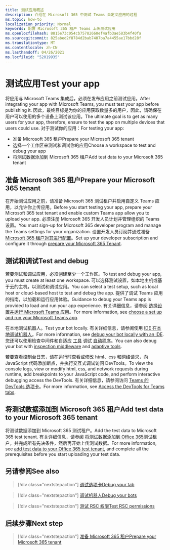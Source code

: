 ```yaml
---
title: 测试应用概述
description: 介绍在 Microsoft 365 中测试 Teams 自定义应用的过程
ms.topic: how-to
localization_priority: Normal
keywords: 配置 Microsoft 365 租户 Teams 上传测试应用
ms.openlocfilehash: 8815e73c054cb75782660ef4afb3ae583b4f40fa
ms.sourcegitcommit: 825abed2f8784d2bab7407ba7a4455ae17bbd28f
ms.translationtype: MT
ms.contentlocale: zh-CN
ms.lasthandoff: 04/26/2021
ms.locfileid: "52019935"
---
```

# <a name="test-your-app"></a><span data-ttu-id="56573-104">测试应用</span><span class="sxs-lookup"><span data-stu-id="56573-104">Test your app</span></span>

<span data-ttu-id="56573-105">将应用与 Microsoft Teams 集成后，必须在发布应用之前测试应用。</span><span class="sxs-lookup"><span data-stu-id="56573-105">After integrating your app with Microsoft Teams, you must test your app before publishing it.</span></span> <span data-ttu-id="56573-106">因此，最终目标是为你的应用获取数量多的用户，因此，请确保在用户可以使用的多个设备上测试该应用。</span><span class="sxs-lookup"><span data-stu-id="56573-106">The ultimate goal is to get as many users for your app, therefore, ensure to test the app on multiple devices that users could use.</span></span> <span data-ttu-id="56573-107">对于测试你的应用：</span><span class="sxs-lookup"><span data-stu-id="56573-107">For testing your app:</span></span>

* <span data-ttu-id="56573-108">准备 Microsoft 365 租户</span><span class="sxs-lookup"><span data-stu-id="56573-108">Prepare your Microsoft 365 tenant</span></span>
* <span data-ttu-id="56573-109">选择一个工作区来测试和调试你的应用</span><span class="sxs-lookup"><span data-stu-id="56573-109">Choose a workspace to test and debug your app</span></span>
* <span data-ttu-id="56573-110">将测试数据添加到 Microsoft 365 租户</span><span class="sxs-lookup"><span data-stu-id="56573-110">Add test data to your Microsoft 365 tenant</span></span>

## <a name="prepare-your-microsoft-365-tenant"></a><span data-ttu-id="56573-111">准备 Microsoft 365 租户</span><span class="sxs-lookup"><span data-stu-id="56573-111">Prepare your Microsoft 365 tenant</span></span>

<span data-ttu-id="56573-112">在开始测试应用之前，请准备 Microsoft 365 测试租户并启用自定义 Teams 应用，以允许你上传应用。</span><span class="sxs-lookup"><span data-stu-id="56573-112">Before you start testing your app, prepare your Microsoft 365 test tenant and enable custom Teams app allow you to upload your app.</span></span> <span data-ttu-id="56573-113">必须注册 Microsoft 365 开发人员计划并管理组织的 Teams 设置。</span><span class="sxs-lookup"><span data-stu-id="56573-113">You must sign-up for Microsoft 365 developer program and manage the Teams settings for your organization.</span></span> <span data-ttu-id="56573-114">设置开发人员订阅并通过准备 [Microsoft 365 租户对其进行配置](~/concepts/build-and-test/prepare-your-o365-tenant.md)。</span><span class="sxs-lookup"><span data-stu-id="56573-114">Set up your developer subscription and configure it through [prepare your Microsoft 365 Tenant](~/concepts/build-and-test/prepare-your-o365-tenant.md).</span></span>

## <a name="test-and-debug"></a><span data-ttu-id="56573-115">测试和调试</span><span class="sxs-lookup"><span data-stu-id="56573-115">Test and debug</span></span>

<span data-ttu-id="56573-116">若要测试和调试应用，必须创建至少一个工作区。</span><span class="sxs-lookup"><span data-stu-id="56573-116">To test and debug your app, you must create at least one workspace.</span></span> <span data-ttu-id="56573-117">可以选择测试设置，如本地主机或基于云的主机，以测试和调试应用。</span><span class="sxs-lookup"><span data-stu-id="56573-117">You can select a test setup, such as local host or cloud-based host to test and debug the app.</span></span> <span data-ttu-id="56573-118">提供了调试 Teams 应用的指南，以加载和运行应用体验。</span><span class="sxs-lookup"><span data-stu-id="56573-118">Guidance to debug your Teams app is provided to load and run your app experience.</span></span> <span data-ttu-id="56573-119">有关详细信息，请参阅 [选择设置并运行 Microsoft Teams 应用](~/concepts/build-and-test/debug.md)。</span><span class="sxs-lookup"><span data-stu-id="56573-119">For more information, see [choose a set up and run your Microsoft Teams app](~/concepts/build-and-test/debug.md).</span></span>

<span data-ttu-id="56573-120">在本地测试机器人。</span><span class="sxs-lookup"><span data-stu-id="56573-120">Test your bot locally.</span></span> <span data-ttu-id="56573-121">有关详细信息，请参阅使用 [IDE 在本地调试机器人](~/bots/how-to/debug/locally-with-an-ide.md)。</span><span class="sxs-lookup"><span data-stu-id="56573-121">For more information, see [debug your bot locally with an IDE](~/bots/how-to/debug/locally-with-an-ide.md).</span></span> <span data-ttu-id="56573-122">您还可以使用检查中间件和自适应 [工具](/azure/bot-service/bot-service-debug-inspection-middleware?view=azure-bot-service-4.0&tabs=csharp&preserve-view=true) 调试 [自动程序](/azure/bot-service/bot-service-debug-adaptive-tools?view=azure-bot-service-4.0&preserve-view=true)。</span><span class="sxs-lookup"><span data-stu-id="56573-122">You can also debug your bot with [inspection middleware](/azure/bot-service/bot-service-debug-inspection-middleware?view=azure-bot-service-4.0&tabs=csharp&preserve-view=true) and [adaptive tools](/azure/bot-service/bot-service-debug-adaptive-tools?view=azure-bot-service-4.0&preserve-view=true).</span></span> 

<span data-ttu-id="56573-123">若要查看控制台日志，请在运行时查看或修改 html、css 和网络请求，向 JavaScript 代码添加断点，并执行交互式调试访问 DevTools。</span><span class="sxs-lookup"><span data-stu-id="56573-123">To view the console logs, view or modify html, css, and network requests during runtime, add breakpoints to your JavaScript code, and perform interactive debugging access the DevTools.</span></span> <span data-ttu-id="56573-124">有关详细信息，请参阅访问 [Teams 的 DevTools 选项卡](~/tabs/how-to/developer-tools.md)。</span><span class="sxs-lookup"><span data-stu-id="56573-124">For more information, see [Access the DevTools for Teams tabs](~/tabs/how-to/developer-tools.md).</span></span> 

## <a name="add-test-data-to-your-microsoft-365-tenant"></a><span data-ttu-id="56573-125">将测试数据添加到 Microsoft 365 租户</span><span class="sxs-lookup"><span data-stu-id="56573-125">Add test data to your Microsoft 365 tenant</span></span>

<span data-ttu-id="56573-126">将测试数据添加到 Microsoft 365 测试租户。</span><span class="sxs-lookup"><span data-stu-id="56573-126">Add the test data to Microsoft 365 test tenant.</span></span> <span data-ttu-id="56573-127">有关详细信息，请参阅 [将测试数据添加到 Office 365](~/concepts/build-and-test/test-data.md)测试租户，并完成所有先决条件，然后再开始上传测试数据。</span><span class="sxs-lookup"><span data-stu-id="56573-127">For more information, see [add test data to your Office 365 test tenant](~/concepts/build-and-test/test-data.md), and complete all the prerequisites before you start uploading your test data.</span></span>

## <a name="see-also"></a><span data-ttu-id="56573-128">另请参阅</span><span class="sxs-lookup"><span data-stu-id="56573-128">See also</span></span>

> [!div class="nextstepaction"]
> [<span data-ttu-id="56573-129">调试选项卡</span><span class="sxs-lookup"><span data-stu-id="56573-129">Debug your tab</span></span>](~/tabs/how-to/developer-tools.md)
 
> [!div class="nextstepaction"]
> [<span data-ttu-id="56573-130">调试机器人</span><span class="sxs-lookup"><span data-stu-id="56573-130">Debug your bots</span></span>](~/bots/how-to/debug/locally-with-an-ide.md)

> [!div class="nextstepaction"]
> [<span data-ttu-id="56573-131">测试 RSC 权限</span><span class="sxs-lookup"><span data-stu-id="56573-131">Test RSC permissions</span></span>](~/graph-api/rsc/test-resource-specific-consent.md)

## <a name="next-step"></a><span data-ttu-id="56573-132">后续步骤</span><span class="sxs-lookup"><span data-stu-id="56573-132">Next step</span></span>

> [!div class="nextstepaction"]
> [<span data-ttu-id="56573-133">准备 Microsoft 365 租户</span><span class="sxs-lookup"><span data-stu-id="56573-133">Prepare your Microsoft 365 tenant</span></span>](~/concepts/build-and-test/prepare-your-o365-tenant.md)
